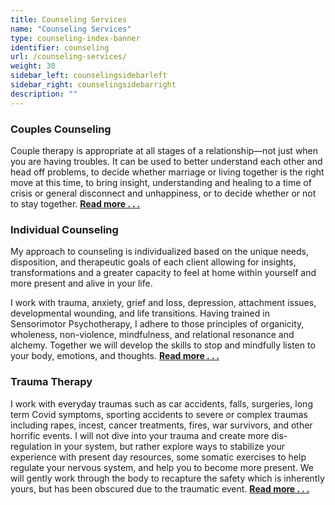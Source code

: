 ```yaml
---
title: Counseling Services
name: "Counseling Services"
type: counseling-index-banner
identifier: counseling
url: /counseling-services/
weight: 30
sidebar_left: counselingsidebarleft
sidebar_right: counselingsidebarright
description: ""
---
```

### Couples Counseling

Couple therapy is appropriate at all stages of a relationship—not just when you are having troubles. It can be used to better understand each other and head off problems, to decide whether marriage or living together is the right move at this time, to bring insight, understanding and healing to a time of crisis or general disconnect and unhappiness, or to decide whether or not to stay together. [**Read more . . .**](couples/)

### Individual Counseling

My approach to counseling is individualized based on the unique needs, disposition, and therapeutic goals of each client allowing for insights, transformations and a greater capacity to feel at home within yourself and more present and alive in your life.

I work with trauma, anxiety, grief and loss, depression, attachment issues, developmental wounding, and life transitions. Having trained in Sensorimotor Psychotherapy, I adhere to those principles of organicity, wholeness, non-violence, mindfulness, and relational resonance and alchemy. Together we will develop the skills to stop and mindfully listen to your body, emotions, and thoughts. [**Read more . . .**](individuals/#individual-counseling)

### Trauma Therapy

I work with everyday traumas such as car accidents, falls, surgeries, long term Covid symptoms, sporting accidents to severe or complex traumas including rapes, incest, cancer treatments, fires, war survivors, and other horrific events. I will not dive into your trauma and create more dis-regulation in your system, but rather explore ways to stabilize your experience with present day resources, some somatic exercises to help regulate your nervous system, and help you to become more present. We will gently work through the body to recapture the safety which is inherently yours, but has been obscured due to the traumatic event. [**Read more . . .**](individuals/#trauma-therapy)